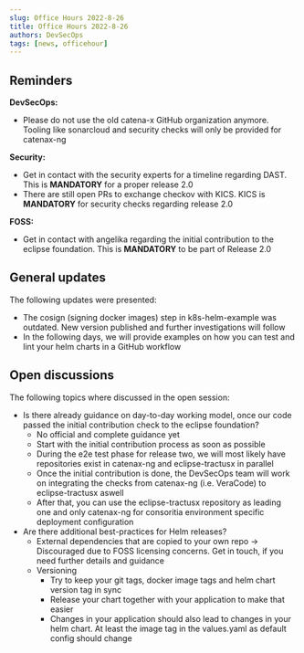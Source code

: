 ```yaml
---
slug: Office Hours 2022-8-26
title: Office Hours 2022-8-26
authors: DevSecOps
tags: [news, officehour]
---
```


## Reminders

__DevSecOps:__

- Please do not use the old catena-x GitHub organization anymore. Tooling like sonarcloud and security checks will only be provided for catenax-ng

__Security:__

- Get in contact with the security experts for a timeline regarding DAST. This is __MANDATORY__ for a proper release 2.0
- There are still open PRs to exchange checkov with KICS. KICS is __MANDATORY__ for security checks regarding release 2.0

__FOSS:__

- Get in contact with angelika regarding the initial contribution to the eclipse foundation. This is __MANDATORY__ to be part of Release 2.0

## General updates

The following updates were presented:

- The cosign (signing docker images) step in k8s-helm-example was outdated. New version published and further investigations will follow
- In the following days, we will provide examples on how you can test and lint your helm charts in a GitHub workflow

## Open discussions

The following topics where discussed in the open session:

- Is there already guidance on day-to-day working model, once our code passed the initial contribution check to the eclipse foundation?
  - No official and complete guidance yet
  - Start with the initial contribution process as soon as possible
  - During the e2e test phase for release two, we will most likely have repositories exist in catenax-ng and eclipse-tractusx in parallel
  - Once the initial contribution is done, the DevSecOps team will work on integrating the checks from catenax-ng (i.e. VeraCode) to eclipse-tractusx aswell
  - After that, you can use the eclipse-tractusx repository as leading one and only catenax-ng for consoritia environment specific deployment configuration
- Are there additional best-practices for Helm releases?
  - External dependencies that are copied to your own repo -> Discouraged due to FOSS licensing concerns. Get in touch, if you need further details and guidance
  - Versioning
    - Try to keep your git tags, docker image tags and helm chart version tag in sync
    - Release your chart together with your application to make that easier
    - Changes in your application should also lead to changes in your helm chart. At least the image tag in the values.yaml as default config should change
